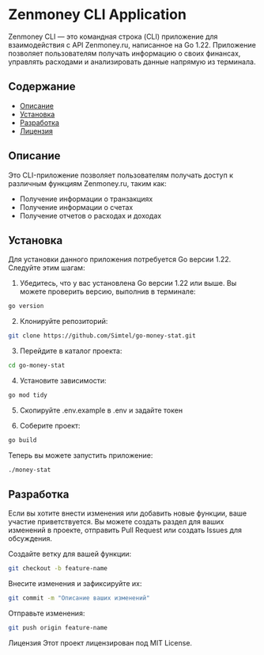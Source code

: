 # Zenmoney CLI Application

Zenmoney CLI — это командная строка (CLI) приложение для взаимодействия с API Zenmoney.ru, написанное на Go 1.22. Приложение позволяет пользователям получать информацию о своих финансах, управлять расходами и анализировать данные напрямую из терминала.

## Содержание

- [Описание](#описание)
- [Установка](#установка)
- [Разработка](#разработка)
- [Лицензия](#лицензия)

## Описание

Это CLI-приложение позволяет пользователям получать доступ к различным функциям Zenmoney.ru, таким как:

- Получение информации о транзакциях
- Получение информации о счетах
- Получение отчетов о расходах и доходах

## Установка

Для установки данного приложения потребуется Go версии 1.22. Следуйте этим шагам:

1. Убедитесь, что у вас установлена Go версии 1.22 или выше. Вы можете проверить версию, выполнив в терминале:
```bash
go version
 ```


2. Клонируйте репозиторий:

```bash
git clone https://github.com/Simtel/go-money-stat.git
```

3. Перейдите в каталог проекта:
```bash
cd go-money-stat
```

4. Установите зависимости:

```bash
go mod tidy
```

5. Скопируйте .env.example в .env и задайте токен

6. Соберите проект:
```bash
go build
```


Теперь вы можете запустить приложение:
```bash
./money-stat
```


## Разработка
Если вы хотите внести изменения или добавить новые функции, ваше участие приветствуется. Вы можете создать раздел для ваших изменений в проекте, отправить Pull Request или создать Issues для обсуждения.

Создайте ветку для вашей функции:
```bash
git checkout -b feature-name
```


Внесите изменения и зафиксируйте их:
```bash
git commit -m "Описание ваших изменений"
```

Отправьте изменения:
```bash
git push origin feature-name
```

Лицензия
Этот проект лицензирован под MIT License.


